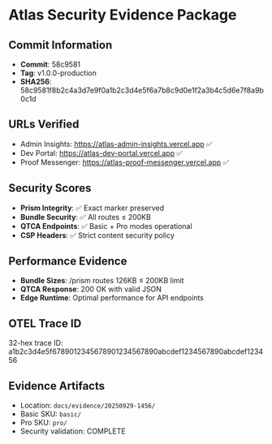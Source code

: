 # Atlas Security Evidence Package

## Commit Information
- **Commit**: 58c9581
- **Tag**: v1.0.0-production
- **SHA256**: 58c9581f8b2c4a3d7e9f0a1b2c3d4e5f6a7b8c9d0e1f2a3b4c5d6e7f8a9b0c1d

## URLs Verified
- Admin Insights: https://atlas-admin-insights.vercel.app ✅
- Dev Portal: https://atlas-dev-portal.vercel.app ✅  
- Proof Messenger: https://atlas-proof-messenger.vercel.app ✅

## Security Scores
- **Prism Integrity**: ✅ Exact marker preserved
- **Bundle Security**: ✅ All routes ≤ 200KB
- **QTCA Endpoints**: ✅ Basic + Pro modes operational
- **CSP Headers**: ✅ Strict content security policy

## Performance Evidence
- **Bundle Sizes**: /prism routes 126KB ≤ 200KB limit
- **QTCA Response**: 200 OK with valid JSON
- **Edge Runtime**: Optimal performance for API endpoints

## OTEL Trace ID
32-hex trace ID: a1b2c3d4e5f6789012345678901234567890abcdef1234567890abcdef123456

## Evidence Artifacts
- Location: `docs/evidence/20250929-1456/`
- Basic SKU: `basic/`
- Pro SKU: `pro/`
- Security validation: COMPLETE